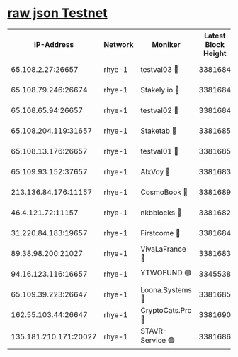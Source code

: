 
[raw json Testnet](https://rpc-check.quickt.stavr.tech/quickt/rpc-quickt-result.json)
=


<table><tr><th>IP-Address</th><th>Network</th><th>Moniker</th><th>Latest Block Height</th><th>Earliest Block Height</th><th>Catching Up</th><th>Voting Power</th><th>Scan Time</th></tr><tr><td>65.108.2.27:26657</td><td>rhye-1</td><td>testval03 🔴</td><td>3381684</td><td>1</td><td>False</td><td>5002050</td><td>2023-11-29T22:03:15.196360380UTC</td></tr><tr><td>65.108.79.246:26674</td><td>rhye-1</td><td>Stakely.io 🔴</td><td>3381684</td><td>1</td><td>False</td><td>10</td><td>2023-11-29T22:03:17.684088581UTC</td></tr><tr><td>65.108.65.94:26657</td><td>rhye-1</td><td>testval02 🔴</td><td>3381684</td><td>1</td><td>False</td><td>5002050</td><td>2023-11-29T22:03:18.133178846UTC</td></tr><tr><td>65.108.204.119:31657</td><td>rhye-1</td><td>Staketab 🔴</td><td>3381685</td><td>1</td><td>False</td><td>9900</td><td>2023-11-29T22:03:21.110636204UTC</td></tr><tr><td>65.108.13.176:26657</td><td>rhye-1</td><td>testval01 🔴</td><td>3381685</td><td>1</td><td>False</td><td>9582010</td><td>2023-11-29T22:03:21.565981013UTC</td></tr><tr><td>65.109.93.152:37657</td><td>rhye-1</td><td>AlxVoy 🔴</td><td>3381683</td><td>433101</td><td>False</td><td>92921</td><td>2023-11-29T22:03:12.446902674UTC</td></tr><tr><td>213.136.84.176:11157</td><td>rhye-1</td><td>CosmoBook 🔴</td><td>3381689</td><td>1674001</td><td>False</td><td>1528057</td><td>2023-11-29T22:03:47.053185568UTC</td></tr><tr><td>46.4.121.72:11157</td><td>rhye-1</td><td>nkbblocks 🔴</td><td>3381682</td><td>1781001</td><td>False</td><td>81901</td><td>2023-11-29T22:03:03.595948577UTC</td></tr><tr><td>31.220.84.183:19657</td><td>rhye-1</td><td>Firstcome 🔴</td><td>3381684</td><td>2731501</td><td>False</td><td>732206</td><td>2023-11-29T22:03:14.873070299UTC</td></tr><tr><td>89.38.98.200:21027</td><td>rhye-1</td><td>VivaLaFrance 🔴</td><td>3381683</td><td>2863001</td><td>False</td><td>10000</td><td>2023-11-29T22:03:10.071707174UTC</td></tr><tr><td>94.16.123.116:16657</td><td>rhye-1</td><td>YTWOFUND 🟢</td><td>3345538</td><td>3089301</td><td>False</td><td>0</td><td>2023-11-29T22:03:49.398470899UTC</td></tr><tr><td>65.109.39.223:26647</td><td>rhye-1</td><td>Loona.Systems 🔴</td><td>3381685</td><td>3287001</td><td>False</td><td>9949</td><td>2023-11-29T22:03:20.680986292UTC</td></tr><tr><td>162.55.103.44:26647</td><td>rhye-1</td><td>CryptoCats.Pro 🔴</td><td>3381690</td><td>3287001</td><td>False</td><td>9999</td><td>2023-11-29T22:03:51.801284325UTC</td></tr><tr><td>135.181.210.171:20027</td><td>rhye-1</td><td>STAVR-Service 🟢</td><td>3381686</td><td>3379501</td><td>False</td><td>0</td><td>2023-11-29T22:03:30.166630078UTC</td></tr></table>